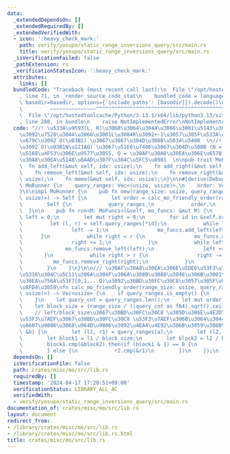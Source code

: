 ```yaml
---
data:
  _extendedDependsOn: []
  _extendedRequiredBy: []
  _extendedVerifiedWith:
  - icon: ':heavy_check_mark:'
    path: verify/yosupo/static_range_inversions_query/src/main.rs
    title: verify/yosupo/static_range_inversions_query/src/main.rs
  _isVerificationFailed: false
  _pathExtension: rs
  _verificationStatusIcon: ':heavy_check_mark:'
  attributes:
    links: []
  bundledCode: "Traceback (most recent call last):\n  File \"/opt/hostedtoolcache/Python/3.13.1/x64/lib/python3.13/site-packages/onlinejudge_verify/documentation/build.py\"\
    , line 71, in _render_source_code_stat\n    bundled_code = language.bundle(stat.path,\
    \ basedir=basedir, options={'include_paths': [basedir]}).decode()\n          \
    \         ~~~~~~~~~~~~~~~^^^^^^^^^^^^^^^^^^^^^^^^^^^^^^^^^^^^^^^^^^^^^^^^^^^^^^^^^^^^^^^^^^\n\
    \  File \"/opt/hostedtoolcache/Python/3.13.1/x64/lib/python3.13/site-packages/onlinejudge_verify/languages/rust.py\"\
    , line 288, in bundle\n    raise NotImplementedError\nNotImplementedError\n"
  code: "//! \u533A\u9593[L, R)\u306B\u3064\u3044\u3066\u3001\u5143\u306E\u7D50\u679C\
    \u3092\u7528\u3044\u3066\u3001L\u3084R\u3092+-1\u3057\u305F\u533A\u9593\u306E\u7D50\
    \u679C\u3092`O(\u03B1)`\u3067\u3067\u304D\u308B\u5834\u5408  \n//! \u5168\u4F53\
    \u3092`O(\u03B1N\u221AQ)`\u3067\u51E6\u7406\u3067\u304D\u308B (N = \u533A\u9593\
    \u5168\u4F53\u306E\u9577\u3055, Q = \u30AF\u30A8\u30EA\u306E\u6570)  \n//! \u30AF\
    \u30A8\u30EA\u5148\u8AAD\u307F\u304C\u5FC5\u8981  \n\npub trait MoFuncs {\n  \
    \  fn add_left(&mut self, idx: usize);\n    fn add_right(&mut self, idx: usize);\n\
    \    fn remove_left(&mut self, idx: usize);\n    fn remove_right(&mut self, idx:\
    \ usize);\n    fn memo(&mut self, idx: usize);\n}\n\n#[derive(Debug)]\npub struct\
    \ MoRunner {\n    query_ranges: Vec<(usize, usize)>,\n    order: Vec<usize>,\n\
    }\n\nimpl MoRunner {\n    pub fn new(range_size: usize, query_ranges: Vec<(usize,\
    \ usize)>) -> Self {\n        let order = calc_mo_friendly_order(range_size, &query_ranges);\n\
    \        Self {\n            query_ranges,\n            order,\n        }\n  \
    \  }\n\n    pub fn run<M: MoFuncs>(&self, mo_funcs: &mut M) {\n        let mut\
    \ left = 0;\n        let mut right = 0;\n        for id in &self.order {\n   \
    \         let (l, r) = self.query_ranges[*id];\n            while left > l {\n\
    \                left -= 1;\n                mo_funcs.add_left(left);\n      \
    \      }\n            while right < r {\n                mo_funcs.add_right(right);\n\
    \                right += 1;\n            }\n            while left < l {\n  \
    \              mo_funcs.remove_left(left);\n                left += 1;\n     \
    \       }\n            while right > r {\n                right -= 1;\n      \
    \          mo_funcs.remove_right(right);\n            }\n            mo_funcs.memo(*id);\n\
    \        }\n    }\n}\n\n/// \u30AF\u30A8\u30EA\u306E\u5DE6\u53F3\u7AEF+-1\u5909\
    \u5316\u304C\u5C11\u306A\u304F\u306A\u308B\u3088\u3046\u306B\u3001\u30AF\u30A8\
    \u30EA\u756A\u53F7[0,1,...Q)\u3092\u30BD\u30FC\u30C8\u3057\u305F\u914D\u5217\u3092\
    \u8FD4\u3059\nfn calc_mo_friendly_order(range_size: usize, query_ranges: &Vec<(usize,\
    \ usize)>) -> Vec<usize> {\n    if query_ranges.is_empty() {\n        return vec![];\n\
    \    }\n    let query_cnt = query_ranges.len();\n    let mut order = (0..query_cnt).collect::<Vec<_>>();\n\
    \    let block_size = (range_size / ((query_cnt as f64).sqrt().ceil() as usize)).max(1);\n\
    \    // left/block_size\u3067\u30BD\u30FC\u30C8 \u305D\u306E\u4E2D\u3067\u306F\
    \u53F3\u7AEF\u3067\u30BD\u30FC\u30C8 \u53F3\u7AEF\u306B\u3064\u3044\u3066\u306F\
    \u6607\u9806\u3068\u964D\u9806\u3092\u4EA4\u4E92\u306B\u3059\u308B\n    order.sort_by(|&a,\
    \ &b| {\n        let (l1, r1) = query_ranges[a];\n        let (l2, r2) = query_ranges[b];\n\
    \        let block1 = l1 / block_size;\n        let block2 = l2 / block_size;\n\
    \        block1.cmp(&block2).then(if (block1 & 1) == 0 {\n            r1.cmp(&r2)\n\
    \        } else {\n            r2.cmp(&r1)\n        })\n    });\n    order\n}\n"
  dependsOn: []
  isVerificationFile: false
  path: crates/misc/mo/src/lib.rs
  requiredBy: []
  timestamp: '2024-04-17 17:20:51+09:00'
  verificationStatus: LIBRARY_ALL_AC
  verifiedWith:
  - verify/yosupo/static_range_inversions_query/src/main.rs
documentation_of: crates/misc/mo/src/lib.rs
layout: document
redirect_from:
- /library/crates/misc/mo/src/lib.rs
- /library/crates/misc/mo/src/lib.rs.html
title: crates/misc/mo/src/lib.rs
---
```


